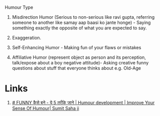 Humour Type

1. Misdirection Humor (Serious to non-serious like ravi gupta, referring someone to another like samay aap baasi ko jante honge) - Saying something exactly the opposite of what you are expected to say.
    
2. Exaggeration.
    
3. Self-Enhancing Humor - Making fun of your flaws or mistakes
    
4. Affiliative Humor (represent object as person and its perception, talk/expose about a boy negative attitude)- Asking creative funny questions about stuff that everyone thinks about e.g. Old-Age

# Links
1. [# FUNNY कैसे बने - ये 5 तरीके जाने | Humour development | Improve Your Sense Of Humour| Sumit Saha ji](https://www.youtube.com/watch?si=WFeQ_iZB7Gn47OMw&v=dS0z8fwl16Y)
 
